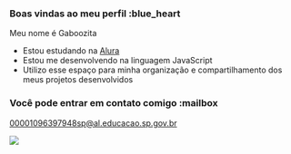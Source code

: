 ### Boas vindas ao meu perfil :blue_heart

Meu nome é Gaboozita

- Estou estudando na [Alura](https://www.alura.com.br)
- Estou me desenvolvendo na linguagem JavaScript
- Utilizo esse espaço para minha organização e compartilhamento dos meus projetos desenvolvidos

### Você pode entrar em contato comigo :mailbox

00001096397948sp@al.educacao.sp.gov.br

![](https://media1.tenor.com/m/yLltctBBZuUAAAAC/sanrio.gif)
